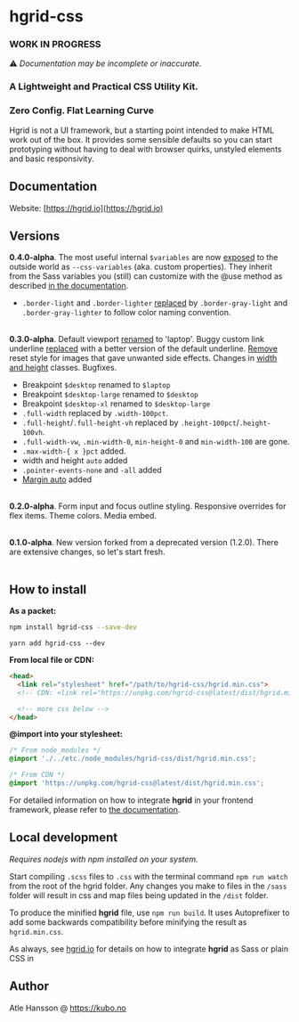 # hgrid-css

### WORK IN PROGRESS

⚠️ _Documentation may be incomplete or inaccurate._

### **A Lightweight and Practical CSS Utility Kit.**

### Zero Config. Flat Learning Curve

Hgrid is not a UI framework, but a starting point intended to make HTML work out of the box. It provides some sensible defaults so you can start prototyping without having to deal with browser quirks, unstyled elements and basic responsivity.

## Documentation

Website: [https://hgrid.io](https://hgrid.io)

## Versions

**0.4.0-alpha**. The most useful internal `$variables` are now [exposed](https://github.com/ahansson/hgrid-css/commit/a9e6cbcf2414ea96b91006e6b9315bc4711d1ab3) to the outside world as `--css-variables` (aka. custom properties). They inherit from the Sass variables you (still) can customize with the @use method as described [in the documentation](https://hgrid.io/documentation/integrate/).

* `.border-light` and `.border-lighter` [replaced](https://github.com/ahansson/hgrid-css/commit/73bf565904ab8b8c89bfb06543bdd57f1581d59b) by `.border-gray-light` and `.border-gray-lighter` to follow color naming convention.
<br><br>

**0.3.0-alpha**. Default viewport [renamed](https://github.com/ahansson/hgrid-css/commit/0974b24299e8877eb34539d7934979f4955d276d) to 'laptop'. Buggy custom link underline [replaced](https://github.com/ahansson/hgrid-css/commit/81a12bdc87a75490535a3f8d557274772f36ae0e) with a better version of the default underline. [Remove](https://github.com/ahansson/hgrid-css/commit/4dfa56c664c306bb579f5cfd4b2b18c7420dea50) reset style for images that gave unwanted side effects. Changes in [width and height](https://github.com/ahansson/hgrid-css/commit/2eba0449584ec5e038087a857ccdbdea2de9cb9a) classes. Bugfixes.

* Breakpoint `$desktop` renamed to `$laptop`
* Breakpoint `$desktop-large` renamed to `$desktop`
* Breakpoint `$desktop-xl` renamed to `$desktop-large`
* `.full-width` replaced by `.width-100pct`.
* `.full-height`/`.full-height-vh` replaced by `.height-100pct`/`.height-100vh`.
* `.full-width-vw`, `.min-width-0`, `min-height-0` and `min-width-100` are gone.
* `.max-width-{ x }pct` added.
* width and height `auto` added
* `.pointer-events-none` and `-all` added
* [Margin auto](https://github.com/ahansson/hgrid-css/commit/4a1b0b08b46ade5f1fdc57cdda1a04f4231cbb41) added
<br><br>

**0.2.0-alpha**. Form input and focus outline styling. Responsive overrides for flex items. Theme colors. Media embed.
<br><br>

**0.1.0-alpha**. New version forked from a deprecated version (1.2.0). There are extensive changes, so let's start fresh.
<br><br>

## How to install

**As a packet:**

```bash
npm install hgrid-css --save-dev
```

```
yarn add hgrid-css --dev
```

**From local file or CDN:**

```html
<head>
  <link rel="stylesheet" href="/path/to/hgrid-css/hgrid.min.css">
  <!-- CDN: <link rel="https://unpkg.com/hgrid-css@latest/dist/hgrid.min.css"> -->

  <!-- more css below -->
</head>
```
**@import into your stylesheet:**
```css
/* From node_modules */
@import './../etc./node_modules/hgrid-css/dist/hgrid.min.css';
```
```css
/* From CDN */
@import 'https://unpkg.com/hgrid-css@latest/dist/hgrid.min.css';
```

For detailed information on how to integrate **hgrid** in your frontend framework, please refer to [the documentation](https://hgrid.io/documentation/integrate/).

## Local development

_Requires nodejs with npm installed on your system._

Start compiling `.scss` files to `.css` with the terminal command `npm run watch` from the root of the hgrid folder. Any changes you make to files in the `/sass` folder will result in css and map files being updated in the `/dist` folder.

To produce the minified **hgrid** file, use `npm run build`. It uses Autoprefixer to add some backwards compatibility before minifying the result as `hgrid.min.css`.

As always, see [hgrid.io](https://hgrid.io) for details on how to integrate **hgrid** as Sass or plain CSS in

## Author

Atle Hansson @ https://kubo.no
